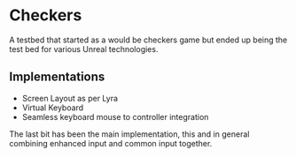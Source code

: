 # Checkers
A testbed that started as a would be checkers game but ended up being the test bed for various Unreal technologies. 

## Implementations
- Screen Layout as per Lyra
- Virtual Keyboard
- Seamless keyboard mouse to controller integration

The last bit has been the main implementation, this and in general combining enhanced input and common input together.
